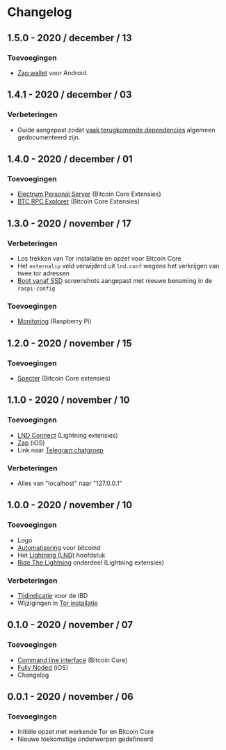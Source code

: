 # Changelog

## 1.5.0 - 2020 / december / 13

### Toevoegingen

* [Zap wallet](https://node.bitdeal.nl/android/zap) voor Android.

## 1.4.1 - 2020 / december / 03

### Verbeteringen

* Guide aangepast zodat [vaak terugkomende dependencies](https://node.bitdeal.nl/raspberry-pi/algemene-dependencies-installeren) algemeen gedocumenteerd zijn.

## 1.4.0 - 2020 / december / 01

### Toevoegingen

* [Electrum Personal Server](https://node.bitdeal.nl/bitcoin-core-extensies/electrum-personal-server) \(Bitcoin Core Extensies\)
* [BTC RPC Explorer](https://node.bitdeal.nl/bitcoin-core-extensies/btc-rpc-explorer) \(Bitcoin Core Extensies\)

## 1.3.0 - 2020 / november / 17

### Verbeteringen

* Los trekken van Tor installatie en opzet voor Bitcoin Core
* Het `externalip` veld verwijderd uit `lnd.conf` wegens het verkrijgen van twee tor adressen
* [Boot vanaf SSD](https://node.bitdeal.nl/raspberry-pi/boot-vanaf-ssd) screenshots aangepast met nieuwe benaming in de `raspi-config`

### Toevoegingen

* [Monitoring](https://node.bitdeal.nl/raspberry-pi/monitoring) \(Raspberry Pi\)

## 1.2.0 - 2020 / november / 15

### Toevoegingen

* [Specter](https://node.bitdeal.nl/bitcoin-core-extensies/specter) \(Bitcoin Core extensies\)

## 1.1.0 - 2020 / november / 10

### Toevoegingen

* [LND Connect](https://node.bitdeal.nl/lightning-extensies/lnd-connect) \(Lightning extensies\)
* [Zap](https://node.bitdeal.nl/ios/zap) \(iOS\)
* Link naar [Telegram chatgroep](https://t.me/theroadtonode)

### Verbeteringen

* Alles van "localhost" naar "127.0.0.1"

## 1.0.0 - 2020 / november / 10

### Toevoegingen

* Logo
* [Automatisering](https://node.bitdeal.nl/bitcoin-core/automatisering) voor bitcoind
* Het [Lightning \(LND\)](https://node.bitdeal.nl/lightning) hoofdstuk
* [Ride The Lightning](https://node.bitdeal.nl/lightning-extensies/ride-the-lightning) onderdeel \(Lightning extensies\)

### Verbeteringen

* [Tijdindicatie](https://node.bitdeal.nl/bitcoin-core/configuratie-en-starten#starten) voor de IBD
* Wijzigingen in [Tor installatie](https://node.bitdeal.nl/raspberry-pi/tor)

## 0.1.0 - 2020 / november / 07

### Toevoegingen

* [Command line interface](https://node.bitdeal.nl/bitcoin-core/command-line-interface) \(Bitcoin Core\)
* [Fully Noded](https://node.bitdeal.nl/ios/fully-noded) \(iOS\)
* Changelog

## 0.0.1 - 2020 / november / 06

### Toevoegingen

* Initiële opzet met werkende Tor en Bitcoin Core
* Nieuwe toekomstige onderwerpen gedefineerd

